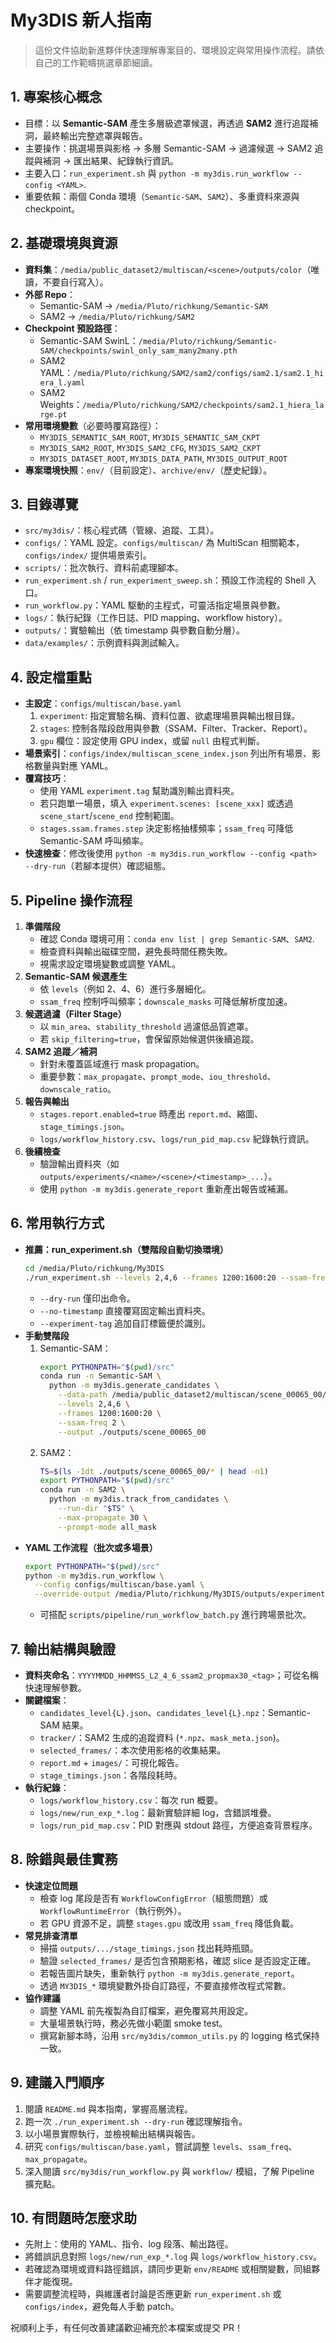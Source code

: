 # My3DIS 新人指南

> 這份文件協助新進夥伴快速理解專案目的、環境設定與常用操作流程。請依自己的工作範疇挑選章節細讀。

## 1. 專案核心概念
- 目標：以 **Semantic-SAM** 產生多層級遮罩候選，再透過 **SAM2** 進行追蹤補洞，最終輸出完整遮罩與報告。
- 主要操作：挑選場景與影格 → 多層 Semantic-SAM → 過濾候選 → SAM2 追蹤與補洞 → 匯出結果、紀錄執行資訊。
- 主要入口：`run_experiment.sh` 與 `python -m my3dis.run_workflow --config <YAML>`.
- 重要依賴：兩個 Conda 環境（`Semantic-SAM`、`SAM2`）、多重資料來源與 checkpoint。

## 2. 基礎環境與資源
- **資料集**：`/media/public_dataset2/multiscan/<scene>/outputs/color`（唯讀，不要自行寫入）。
- **外部 Repo**：
  - Semantic-SAM → `/media/Pluto/richkung/Semantic-SAM`
  - SAM2 → `/media/Pluto/richkung/SAM2`
- **Checkpoint 預設路徑**：
  - Semantic-SAM SwinL：`/media/Pluto/richkung/Semantic-SAM/checkpoints/swinl_only_sam_many2many.pth`
  - SAM2 YAML：`/media/Pluto/richkung/SAM2/sam2/configs/sam2.1/sam2.1_hiera_l.yaml`
  - SAM2 Weights：`/media/Pluto/richkung/SAM2/checkpoints/sam2.1_hiera_large.pt`
- **常用環境變數**（必要時覆寫路徑）：
  - `MY3DIS_SEMANTIC_SAM_ROOT`, `MY3DIS_SEMANTIC_SAM_CKPT`
  - `MY3DIS_SAM2_ROOT`, `MY3DIS_SAM2_CFG`, `MY3DIS_SAM2_CKPT`
  - `MY3DIS_DATASET_ROOT`, `MY3DIS_DATA_PATH`, `MY3DIS_OUTPUT_ROOT`
- **專案環境快照**：`env/`（目前設定）、`archive/env/`（歷史紀錄）。

## 3. 目錄導覽
- `src/my3dis/`：核心程式碼（管線、追蹤、工具）。
- `configs/`：YAML 設定。`configs/multiscan/` 為 MultiScan 相關範本，`configs/index/` 提供場景索引。
- `scripts/`：批次執行、資料前處理腳本。
- `run_experiment.sh` / `run_experiment_sweep.sh`：預設工作流程的 Shell 入口。
- `run_workflow.py`：YAML 駆動的主程式，可靈活指定場景與參數。
- `logs/`：執行紀錄（工作日誌、PID mapping、workflow history）。
- `outputs/`：實驗輸出（依 timestamp 與參數自動分層）。
- `data/examples/`：示例資料與測試輸入。

## 4. 設定檔重點
- **主設定**：`configs/multiscan/base.yaml`
  1. `experiment`: 指定實驗名稱、資料位置、欲處理場景與輸出根目錄。
  2. `stages`: 控制各階段啟用與參數（SSAM、Filter、Tracker、Report）。
  3. `gpu` 欄位：設定使用 GPU index，或留 `null` 由程式判斷。
- **場景索引**：`configs/index/multiscan_scene_index.json` 列出所有場景、影格數量與對應 YAML。
- **覆寫技巧**：
  - 使用 YAML `experiment.tag` 幫助識別輸出資料夾。
  - 若只跑單一場景，填入 `experiment.scenes: [scene_xxx]` 或透過 `scene_start`/`scene_end` 控制範圍。
  - `stages.ssam.frames.step` 決定影格抽樣頻率；`ssam_freq` 可降低 Semantic-SAM 呼叫頻率。
- **快速檢查**：修改後使用 `python -m my3dis.run_workflow --config <path> --dry-run`（若腳本提供）確認組態。

## 5. Pipeline 操作流程
1. **準備階段**
   - 確認 Conda 環境可用：`conda env list | grep Semantic-SAM`、`SAM2`.
   - 檢查資料與輸出磁碟空間，避免長時間任務失敗。
   - 視需求設定環境變數或調整 YAML。
2. **Semantic-SAM 候選產生**
   - 依 `levels`（例如 2、4、6）進行多層細化。
   - `ssam_freq` 控制呼叫頻率；`downscale_masks` 可降低解析度加速。
3. **候選過濾（Filter Stage）**
   - 以 `min_area`、`stability_threshold` 過濾低品質遮罩。
   - 若 `skip_filtering=true`，會保留原始候選供後續追蹤。
4. **SAM2 追蹤／補洞**
   - 針對未覆蓋區域進行 mask propagation。
   - 重要參數：`max_propagate`、`prompt_mode`、`iou_threshold`、`downscale_ratio`。
5. **報告與輸出**
   - `stages.report.enabled=true` 時產出 `report.md`、縮圖、`stage_timings.json`。
   - `logs/workflow_history.csv`、`logs/run_pid_map.csv` 紀錄執行資訊。
6. **後續檢查**
   - 驗證輸出資料夾（如 `outputs/experiments/<name>/<scene>/<timestamp>_...`）。
   - 使用 `python -m my3dis.generate_report` 重新產出報告或補漏。

## 6. 常用執行方式
- **推薦：run_experiment.sh（雙階段自動切換環境）**
  ```bash
  cd /media/Pluto/richkung/My3DIS
  ./run_experiment.sh --levels 2,4,6 --frames 1200:1600:20 --ssam-freq 2 --sam2-max-propagate 30
  ```
  - `--dry-run` 僅印出命令。
  - `--no-timestamp` 直接覆寫固定輸出資料夾。
  - `--experiment-tag` 追加自訂標籤便於識別。
- **手動雙階段**
  1. Semantic-SAM：
     ```bash
     export PYTHONPATH="$(pwd)/src"
     conda run -n Semantic-SAM \
       python -m my3dis.generate_candidates \
         --data-path /media/public_dataset2/multiscan/scene_00065_00/outputs/color \
         --levels 2,4,6 \
         --frames 1200:1600:20 \
         --ssam-freq 2 \
         --output ./outputs/scene_00065_00
     ```
  2. SAM2：
     ```bash
     TS=$(ls -1dt ./outputs/scene_00065_00/* | head -n1)
     export PYTHONPATH="$(pwd)/src"
     conda run -n SAM2 \
       python -m my3dis.track_from_candidates \
         --run-dir "$TS" \
         --max-propagate 30 \
         --prompt-mode all_mask
     ```
- **YAML 工作流程（批次或多場景）**
  ```bash
  export PYTHONPATH="$(pwd)/src"
  python -m my3dis.run_workflow \
    --config configs/multiscan/base.yaml \
    --override-output /media/Pluto/richkung/My3DIS/outputs/experiments/parallel_1009
  ```
  - 可搭配 `scripts/pipeline/run_workflow_batch.py` 進行跨場景批次。

## 7. 輸出結構與驗證
- **資料夾命名**：`YYYYMMDD_HHMMSS_L2_4_6_ssam2_propmax30_<tag>`；可從名稱快速理解參數。
- **關鍵檔案**：
  - `candidates_level{L}.json`、`candidates_level{L}.npz`：Semantic-SAM 結果。
  - `tracker/`：SAM2 生成的追蹤資料 (`*.npz`、`mask_meta.json`)。
  - `selected_frames/`：本次使用影格的收集結果。
  - `report.md` + `images/`：可視化報告。
  - `stage_timings.json`：各階段耗時。
- **執行紀錄**：
  - `logs/workflow_history.csv`：每次 run 概要。
  - `logs/new/run_exp_*.log`：最新實驗詳細 log，含錯誤堆疊。
  - `logs/run_pid_map.csv`：PID 對應與 stdout 路徑，方便追查背景程序。

## 8. 除錯與最佳實務
- **快速定位問題**
  - 檢查 log 尾段是否有 `WorkflowConfigError`（組態問題）或 `WorkflowRuntimeError`（執行例外）。
  - 若 GPU 資源不足，調整 `stages.gpu` 或改用 `ssam_freq` 降低負載。
- **常見排查清單**
  - 掃描 `outputs/.../stage_timings.json` 找出耗時瓶頸。
  - 驗證 `selected_frames/` 是否包含預期影格，確認 slice 是否設定正確。
  - 若報告圖片缺失，重新執行 `python -m my3dis.generate_report`。
  - 透過 `MY3DIS_*` 環境變數外掛自訂路徑，不要直接修改程式常數。
- **協作建議**
  - 調整 YAML 前先複製為自訂檔案，避免覆寫共用設定。
  - 大量場景執行時，務必先做小範圍 smoke test。
  - 撰寫新腳本時，沿用 `src/my3dis/common_utils.py` 的 logging 格式保持一致。

## 9. 建議入門順序
1. 閱讀 `README.md` 與本指南，掌握高層流程。
2. 跑一次 `./run_experiment.sh --dry-run` 確認理解指令。
3. 以小場景實際執行，並檢視輸出結構與報告。
4. 研究 `configs/multiscan/base.yaml`，嘗試調整 `levels`、`ssam_freq`、`max_propagate`。
5. 深入閱讀 `src/my3dis/run_workflow.py` 與 `workflow/` 模組，了解 Pipeline 擴充點。

## 10. 有問題時怎麼求助
- 先附上：使用的 YAML、指令、log 段落、輸出路徑。
- 將錯誤訊息對照 `logs/new/run_exp_*.log` 與 `logs/workflow_history.csv`。
- 若確認為環境或資料路徑錯誤，請同步更新 `env/README` 或相關變數，同組夥伴才能復現。
- 需要調整流程時，與維護者討論是否應更新 `run_experiment.sh` 或 `configs/index`，避免每人手動 patch。

祝順利上手，有任何改善建議歡迎補充於本檔案或提交 PR！
